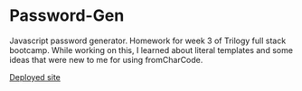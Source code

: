 # Password-Gen

Javascript password generator. Homework for week 3 of Trilogy full stack bootcamp.
While working on this, I learned about literal templates and some ideas that were new to me for using fromCharCode.

[Deployed site](https://andrew836-dev.github.io/Password-Gen/)